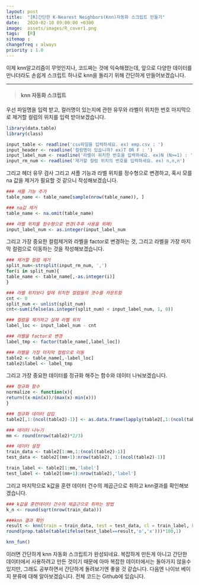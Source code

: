 ```yaml
---
layout: post
title:  "[R]간단한 K-Nearest Neighbors(Knn)자동화 스크립트 만들기"
date:   2020-02-10 09:00:00 +0300
image:  assets/images/R_cover1.png
tags:   [R]
sitemap :
changefreq : always
priority : 1.0
---
```



이제 knn알고리즘이 무엇인지나, 코드짜는 것에 익숙해졌는데, 앞으로 다양한 데이터를 만나더라도 손쉽게 스크립트 하나로 knn을 돌리기 위해 간단하게 만들어보겠습니다. 

-------

> #### knn 자동화 스크립트 

우선 파일명을 입력 받고, 컬러명이 있는지에 관한 유무와 라벨이 위치한 번호 마지막으로 제거할 컬럼의 위치를 입력 받아보겠습니다. 

```r
library(data.table)
library(class)

input_table <- readline('csv파일을 입력하세요. ex) emp.csv : ')
input_header <- readline('컬럼명이 있습니까? ex)T OR F : ')
input_label_num <- readline('라벨이 위치한 번호을 입력하세요. ex)N (N>=1) : ')
input_rm_num <- readline('제거할 컬럼 위치의 번호를 입력하세요. ex) n,n,n') 
```

그리고 헤더 유무 검사 그리고 셔플 기능과 라벨 위치를 정수형으로 변경하고, 혹시 모를 na 값을 제거가 필요할 것 같으니 작성해보겠습니다.

```r
### 셔플 기능 추가
table_name <- table_name[sample(nrow(table_name)), ]

### na값 제거
table_name <- na.omit(table_name)

### 라벨 위치를 정수형으로 변경(추후 사용을 위해)
input_label_num <- as.integer(input_label_num
```

그리고 가장 중요한 컬럼제거와 라벨을 factor로 변경하는 것, 그리고 라벨을 가장 마지막 컬럼으로 이동하는 것을 작성해보겠습니다.

```r
### 제거할 컬럼 제거
split_num<-strsplit(input_rm_num, ',')
for(i in split_num){
table_name <- table_name[,-as.integer(i)]
}

### 라벨 위치보다 앞에 위치한 컬럼들의 갯수를 카운트함
cnt <- 0
split_num <- unlist(split_num)
cnt<-sum(ifelse(as.integer(split_num) < input_label_num, 1, 0))

### 컬럼을 제거하고 실제 라벨 위치
label_loc <- input_label_num - cnt

### 라벨을 factor로 변경
label_tmp <- factor(table_name[,label_loc])

### 라벨을 가장 마지막 컬럼으로 이동
table2 <- table_name[,-label_loc]
table2$label <- label_tmp
```

그리고 가장 중요한 데이터를 정규화 해주는 함수와 데이터 나눠보겠습니다. 

```r
### 정규화 함수
normalize <- function(x){
return((x-min(x))/(max(x)-min(x)))
}

### 정규화 데이터 삽입
table2[,1:(ncol(table2)-1)] <- as.data.frame(lapply(table2[,1:(ncol(table2)-1)],normalize))

### 데이터 나누기
mm <- round(nrow(table2)*2/3)

### 데이터 설정
train_data <- table2[1:mm,1:(ncol(table2)-1)]
test_data <- table2[(mm+1):nrow(table2), 1:(ncol(table2)-1)]

train_label <- table2[1:mm,'label']
test_label <- table2[(mm+1):nrow(table2),'label']
```

그리고 마지막으로 k값을 훈련 데이터 건수의 제곱근으로 취하고 knn결과를 확인해보겠습니다.

```r
### k값을 훈련데이터 건수의 제곱근으로 취하는 방법
k_n <- round(sqrt(nrow(train_data)))

###knn 결과 확인
result <- knn(train = train_data, test = test_data, cl = train_label, k=k_n)
round(prop.table(table(ifelse(test_label==result,'o','x')))*100,1)

knn_fun()
```

이러면 간단하게 knn 자동화 스크립트가 완성되네요. 복잡하게 만든게 아니고 간단한 데이터에서 사용하려고 만든 것이기 때문에 아마 복잡한 데이터에서는 돌아가지 않을수 있지만, 그래도 공부하면서 간단하게 돌려보기엔 좋을 것 같습니다. 다음엔 나이브 베이지 분류에 대해 알아보겠습니다. 전체 코드는 Github에 있습니다. 
